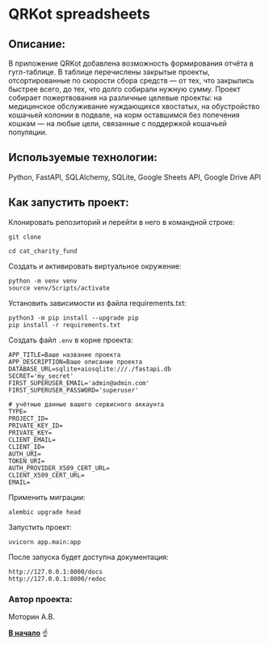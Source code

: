 <a id="anchor"></a>
# QRKot spreadsheets
## Описание:
В приложение QRKot добавлена возможность формирования отчёта в гугл-таблице. В таблице перечислены закрытые проекты, отсортированные по скорости сбора средств — от тех, что закрылись быстрее всего, до тех, что долго собирали нужную сумму.
Проект собирает пожертвования на различные целевые проекты: на медицинское обслуживание нуждающихся хвостатых, на обустройство кошачьей колонии в подвале, на корм оставшимся без попечения кошкам — на любые цели, связанные с поддержкой кошачьей популяции.

## Используемые технологии:
Python, FastAPI, SQLAlchemy, SQLite, Google Sheets API, Google Drive API

## Как запустить проект:

Клонировать репозиторий и перейти в него в командной строке:

```
git clone
```

```
cd cat_charity_fund
```

Cоздать и активировать виртуальное окружение:

```
python -m venv venv
source venv/Scripts/activate
```

Установить зависимости из файла requirements.txt:

```
python3 -m pip install --upgrade pip
pip install -r requirements.txt
```

Создать файл `.env` в корне проекта:

```
APP_TITLE=Ваше название проекта
APP_DESCRIPTION=Ваше описание проекта
DATABASE_URL=sqlite+aiosqlite:///./fastapi.db
SECRET='my_secret'
FIRST_SUPERUSER_EMAIL='admin@admin.com'
FIRST_SUPERUSER_PASSWORD='superuser'

# учётные данные вашего сервисного аккаунта
TYPE=
PROJECT_ID=
PRIVATE_KEY_ID=
PRIVATE_KEY=
CLIENT_EMAIL=
CLIENT_ID=
AUTH_URI=
TOKEN_URI=
AUTH_PROVIDER_X509_CERT_URL=
CLIENT_X509_CERT_URL=
EMAIL=
```

Применить миграции:

```
alembic upgrade head
```

Запустить проект:

```
uvicorn app.main:app
```

После запуска будет доступна документация:

```
http://127.0.0.1:8000/docs
http://127.0.0.1:8000/redoc
```

### Автор проекта:

Моторин А.В.

[__В начало__](#anchor) :point_up:
